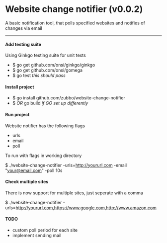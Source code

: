 # Website change notifier (v0.0.2)

A basic notification tool, that polls specified websites and notifies of changes via email


---

#### Add testing suite

Using Ginkgo testing suite for unit tests

- $ go get github.com/onsi/ginkgo/ginkgo
- $ go get github.com/onsi/gomega
- $ go test *this should pass*

#### Install project

- $ go install github.com/zubbo/website-change-notifier
- $ *OR* go build *if GO set up differently*

#### Run project

Website notifier has the following flags

- urls
- email
- poll

To run with flags in working directory

$ ./website-change-notifier -urls=http://yoururl.com -email "your@email.com" -poll 10s

#### Check multiple sites

There is now support for multiple sites, just seperate with a comma

$ ./website-change-notifier -urls=http://yoururl.com,https://www.google.com,http://www.amazon.com

#### TODO

- custom poll period for each site
- implement sending mail
